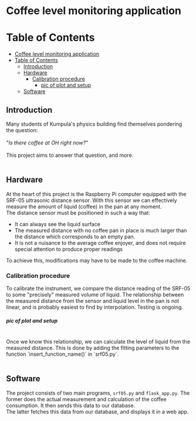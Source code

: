 

# Coffee level monitoring application

# Table of Contents

- [Coffee level monitoring application](#coffee-level-monitoring-application)
- [Table of Contents](#table-of-contents)
  - [Introduction](#introduction)
  - [Hardware](#hardware)
    - [Calibration procedure](#calibration-procedure)
        - [pic of plot and setup](#pic-of-plot-and-setup)
  - [Software](#software)

## Introduction
Many students of Kumpula's physics building find themselves pondering the question: <br><br>
"_Is there coffee at OH right now?_"<br><br>
This project aims to answer that question, and more.
<br><br>
## Hardware
At the heart of this project is the Raspberry Pi computer equipped with the SRF-05 ultrasonic distance sensor. With this sensor we can effectively measure the amount of liquid (coffee) in the pan at any moment.
<br>
The distance sensor must be positioned in such a way that:
* It can always see the liquid surface
* The measured distance with no coffee pan in place is much larger than the distance which corresponds to an empty pan.
* It is not a nuisance to the average coffee enjoyer, and does not require special attention to produce proper readings

To achieve this, modifications may have to be made to the coffee machine.

### Calibration procedure
To calibrate the instrument, we compare the distance reading of the SRF-05 to some "precisely" measured volume of liquid. The relationship between the measured distance from the sensor and liquid level in the pan is not linear, and is probably easiest to find by interpolation. Testing is ongoing.
##### pic of plot and setup
<br>
Once we know this relationship, we can calculate the level of liquid from the measured distance. This is done by adding the fitting parameters to the function `insert_function_name()` in `srf05.py`.
<br><br>

## Software
The project consists of two main programs, `srf05.py` and `flask_app.py`. The former does the actual measurement and calculation of the coffee consumption. It then sends this data to our database. <br> The latter fetches this data from our database, and displays it in a web app.

